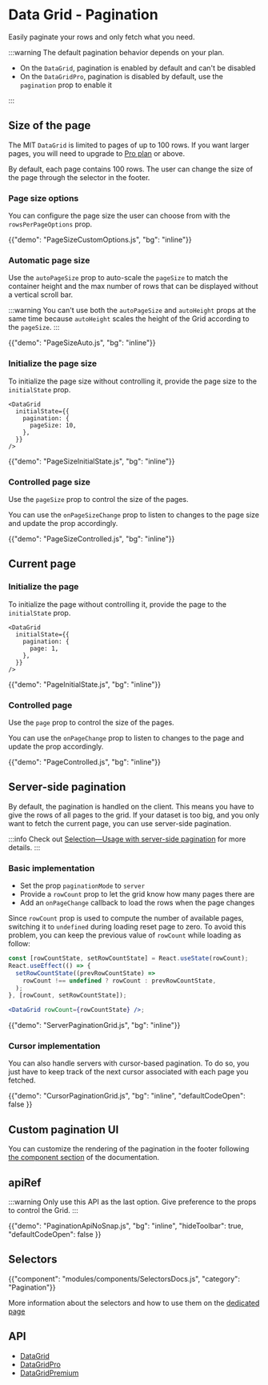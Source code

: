 # Data Grid - Pagination

<p class="description">Easily paginate your rows and only fetch what you need.</p>

:::warning
The default pagination behavior depends on your plan.

- On the `DataGrid`, pagination is enabled by default and can't be disabled
- On the `DataGridPro`, pagination is disabled by default, use the `pagination` prop to enable it

:::

## Size of the page

The MIT `DataGrid` is limited to pages of up to 100 rows.
If you want larger pages, you will need to upgrade to [Pro plan](/x/introduction/licensing/#pro-plan) or above.

By default, each page contains 100 rows. The user can change the size of the page through the selector in the footer.

### Page size options

You can configure the page size the user can choose from with the `rowsPerPageOptions` prop.

{{"demo": "PageSizeCustomOptions.js", "bg": "inline"}}

### Automatic page size

Use the `autoPageSize` prop to auto-scale the `pageSize` to match the container height and the max number of rows that can be displayed without a vertical scroll bar.

:::warning
You can't use both the `autoPageSize` and `autoHeight` props at the same time because `autoHeight` scales the height of the Grid according to the `pageSize`.
:::

{{"demo": "PageSizeAuto.js", "bg": "inline"}}

### Initialize the page size

To initialize the page size without controlling it, provide the page size to the `initialState` prop.

```tsx
<DataGrid
  initialState={{
    pagination: {
      pageSize: 10,
    },
  }}
/>
```

{{"demo": "PageSizeInitialState.js", "bg": "inline"}}

### Controlled page size

Use the `pageSize` prop to control the size of the pages.

You can use the `onPageSizeChange` prop to listen to changes to the page size and update the prop accordingly.

{{"demo": "PageSizeControlled.js", "bg": "inline"}}

## Current page

### Initialize the page

To initialize the page without controlling it, provide the page to the `initialState` prop.

```tsx
<DataGrid
  initialState={{
    pagination: {
      page: 1,
    },
  }}
/>
```

{{"demo": "PageInitialState.js", "bg": "inline"}}

### Controlled page

Use the `page` prop to control the size of the pages.

You can use the `onPageChange` prop to listen to changes to the page and update the prop accordingly.

{{"demo": "PageControlled.js", "bg": "inline"}}

## Server-side pagination

By default, the pagination is handled on the client.
This means you have to give the rows of all pages to the grid.
If your dataset is too big, and you only want to fetch the current page, you can use server-side pagination.

:::info
Check out [Selection—Usage with server-side pagination](/x/react-data-grid/selection/#usage-with-server-side-pagination) for more details.
:::

### Basic implementation

- Set the prop `paginationMode` to `server`
- Provide a `rowCount` prop to let the grid know how many pages there are
- Add an `onPageChange` callback to load the rows when the page changes

Since `rowCount` prop is used to compute the number of available pages, switching it to `undefined` during loading reset page to zero.
To avoid this problem, you can keep the previous value of `rowCount` while loading as follow:

```jsx
const [rowCountState, setRowCountState] = React.useState(rowCount);
React.useEffect(() => {
  setRowCountState((prevRowCountState) =>
    rowCount !== undefined ? rowCount : prevRowCountState,
  );
}, [rowCount, setRowCountState]);

<DataGrid rowCount={rowCountState} />;
```

{{"demo": "ServerPaginationGrid.js", "bg": "inline"}}

### Cursor implementation

You can also handle servers with cursor-based pagination.
To do so, you just have to keep track of the next cursor associated with each page you fetched.

{{"demo": "CursorPaginationGrid.js", "bg": "inline", "defaultCodeOpen": false }}

## Custom pagination UI

You can customize the rendering of the pagination in the footer following [the component section](/x/react-data-grid/components/#pagination) of the documentation.

## apiRef [<span class="plan-pro"></span>](/x/introduction/licensing/#pro-plan)

:::warning
Only use this API as the last option. Give preference to the props to control the Grid.
:::

{{"demo": "PaginationApiNoSnap.js", "bg": "inline", "hideToolbar": true, "defaultCodeOpen": false }}

## Selectors [<span class="plan-pro"></span>](/x/introduction/licensing/#pro-plan)

{{"component": "modules/components/SelectorsDocs.js", "category": "Pagination"}}

More information about the selectors and how to use them on the [dedicated page](/x/react-data-grid/state/#access-the-state)

## API

- [DataGrid](/x/api/data-grid/data-grid/)
- [DataGridPro](/x/api/data-grid/data-grid-pro/)
- [DataGridPremium](/x/api/data-grid/data-grid-premium/)
